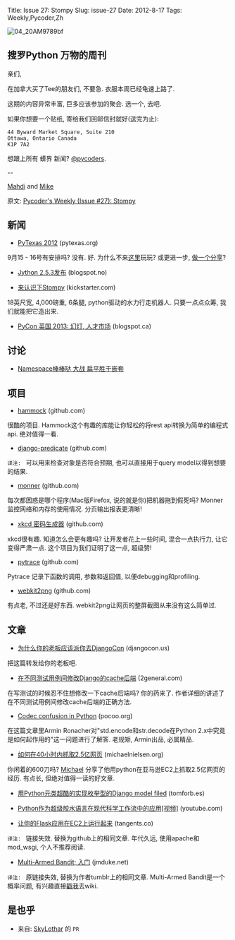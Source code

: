 Title: Issue 27: Stompy
Slug: issue-27
Date: 2012-8-17
Tags: Weekly,Pycoder,Zh

![04_20AM9789bf](https://gallery.mailchimp.com/9735795484d2e4c204da82a29/images/Image_202014_01_22_20at_2010.45.04_20AM9789bf.png)


##  搜罗Python 万物的周刊

亲们,

在加拿大买了Tee的朋友们, 不要急. 衣服本周已经龟速上路了.

这期的内容异常丰富, 巨多应该参加的聚会. 选一个, 去吧.

如果你想要一个贴纸, 寄给我们回邮信封就好(送完为止):

    44 Byward Market Square, Suite 210
    Ottawa, Ontario Canada
    K1P 7A2


想跟上所有 蠎界 新闻? [@pycoders](http://twitter.com/pycoders).

--

[Mahdi](https://twitter.com/#!/myusuf3) and [Mike](https://twitter.com/#!/mgrouchy)

原文: [Pycoder's Weekly (Issue #27): Stompy](http://us4.campaign-archive2.com/?u=9735795484d2e4c204da82a29&id=b1493c3972)


## 新闻


- [PyTexas 2012](http://www.pytexas.org/2012/) (pytexas.org)

9月15 - 16号有安排吗? 没有. 好. 为什么不来[这里](http://www.pytexas.org/chance/1/register/)玩玩?
或更进一步, [做一个分享](http://www.pytexas.org/chance/1/talks/add/)?


- [Jython 2.5.3发布](http://fwierzbicki.blogspot.no/2012/08/jython-253-final-released.html) (blogspot.no)


- [来认识下Stompy](http://www.kickstarter.com/projects/projecthexapod/stompy-the-giant-rideable-walking-robot-0) (kickstarter.com)

18英尺宽, 4,000磅重, 6条腿, python驱动的水力行走机器人.
只要一点点众筹, 我们就能把它造出来.


- [PyCon 英国 2013: 幻灯, 人才市场](http://pycon.blogspot.ca/2012/08/pycon-us-2013-keynotes-jobs-fair.html) (blogspot.ca)


## 讨论

- [Namespace棒棒哒 大战 扁平胜于嵌套](http://www.reddit.com/r/Python/comments/xzvxi/zen_masters_namespaces_are_a_honking_good_thing/)


## 项目


- [hammock](https://github.com/kadirpekel/hammock) (github.com)

很酷的项目. Hammock这个有趣的库能让你轻松的将rest api转换为简单的编程式api.
绝对值得一看.


- [django-predicate](https://github.com/ptone/django-predicate) (github.com)

`译注: ` 可以用来检查对象是否符合预期, 也可以直接用于query model以得到想要的结果.


- [monner](https://github.com/colinhowe/monner) (github.com)

每次都困惑是哪个程序(Mac版Firefox, 说的就是你)把机器拖到假死吗?
Monner监控网络和内存的使用情况. 分页输出报表更清晰!


- [xkcd 密码生成器](https://github.com/redacted/XKCD-password-generator) (github.com)

xkcd很有趣. 知道怎么会更有趣吗?
让开发者花上一些时间, 混合一点执行力, 让它变得严肃一点.
这个项目为我们证明了这一点, 超级赞!


- [pytrace](https://github.com/alonho/pytrace) (github.com)

Pytrace 记录下函数的调用, 参数和返回值, 以便debugging和profiling.


- [webkit2png](https://github.com/paulhammond/webkit2png) (github.com)

有点老, 不过还是好东西. webkit2png让网页的整屏截图从来没有这么简单过.


## 文章


- [为什么你的老板应该派你去DjangoCon](http://www.djangocon.us/blog/2012/08/17/why-your-boss-should-send-you-djangocon/) (djangocon.us)

把这篇转发给你的老板吧.


- [在不同测试用例间修改Django的cache后端](http://www.2general.com/blog/2012/08/09/changing_django_cache_backend_between_test_cases.html) (2general.com)

在写测试的时候忍不住想修改一下cache后端吗? 你的药来了.
作者详细的讲述了在不同测试用例间修改cache后端的正确方法.


- [Codec confusion in Python](http://lucumr.pocoo.org/2012/8/11/codec-confusion/) (pocoo.org)

在这篇文章里Armin Ronacher对"std.encode和str.decode在Python 2.x中究竟是如何起作用的"这一问题进行了解答.
老规矩, Armin出品, 必属精品.


- [如何在40小时内抓取2.5亿网页](http://www.michaelnielsen.org/ddi/how-to-crawl-a-quarter-billion-webpages-in-40-hours/) (michaelnielsen.org)

你闲着的600刀吗? [Michael](https://twitter.com/michael_nielsen) 分享了他用python在亚马逊EC2上抓取2.5亿网页的经历. 有点长, 但绝对值得一读的好文章.


- [用Python元类超酷的实现枚举型的Django model filed](http://tomforb.es/using-python-metaclasses-to-make-awesome-django-model-field-choices?pid=0) (tomforb.es)


- [Python作为超级胶水语言在现代科学工作流中的应用[视频]](http://www.youtube.com/watch?v=mLuIB8aW2KA&feature=youtu.be) (youtube.com)


- [让你的Flask应用在EC2上运行起来](https://github.com/yolesaber/micromtn/blob/master/articles/HostingWithApache.md) (tangents.co)

`译注: ` 链接失效. 替换为github上的相同文章. 年代久远, 使用apache和mod_wsgi, 个人不推荐阅读.


- [Multi-Armed Bandit; 入门](http://justyduke.tumblr.com/post/38487300976/multi-armed-bandit-a-primer) (jmduke.net)

`译注: ` 原链接失效, 替换为作者tumblr上的相同文章. Multi-Armed Bandit是一个概率问题, 有兴趣直接[戳我](http://en.wikipedia.org/wiki/Multi-armed_bandit)去wiki.


## 是也乎
- 来自: [SkyLothar](https://gitcafe.com/SkyLothar) 的 `PR`
